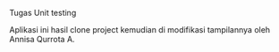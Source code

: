 Tugas Unit testing

Aplikasi ini hasil clone project kemudian di modifikasi tampilannya oleh Annisa Qurrota A.